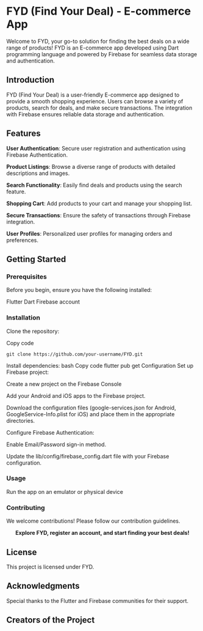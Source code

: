 # FYD (Find Your Deal) - E-commerce App
Welcome to FYD, your go-to solution for finding the best deals on a wide range of products! FYD is an E-commerce app developed using Dart programming language and powered by Firebase for seamless data storage and authentication.

## Introduction
FYD (Find Your Deal) is a user-friendly E-commerce app designed to provide a smooth shopping experience. Users can browse a variety of products, search for deals, and make secure transactions. The integration with Firebase ensures reliable data storage and authentication.

## Features
**User Authentication**: Secure user registration and authentication using Firebase Authentication.

**Product Listings**: Browse a diverse range of products with detailed descriptions and images.

**Search Functionality**: Easily find deals and products using the search feature.

**Shopping Cart**: Add products to your cart and manage your shopping list.

**Secure Transactions**: Ensure the safety of transactions through Firebase integration.

**User Profiles**: Personalized user profiles for managing orders and preferences.


## Getting Started
### Prerequisites

Before you begin, ensure you have the following installed:

Flutter
Dart
Firebase account

### Installation

Clone the repository:

Copy code

```
git clone https://github.com/your-username/FYD.git
```

Install dependencies:
bash
Copy code
flutter pub get
Configuration
Set up Firebase project:

Create a new project on the Firebase Console

Add your Android and iOS apps to the Firebase project.

Download the configuration files (google-services.json for Android, GoogleService-Info.plist for iOS) and place them in the appropriate directories.

Configure Firebase Authentication:

Enable Email/Password sign-in method.

Update the lib/config/firebase_config.dart file with your Firebase configuration.


### Usage

Run the app on an emulator or physical device

### Contributing
We welcome contributions! Please follow our contribution guidelines.

<p align="center">
<b>Explore FYD, register an account, and start finding your best deals!</b>
</p>

## License
This project is licensed under FYD.

## Acknowledgments
Special thanks to the Flutter and Firebase communities for their support.

## Creators of the Project

